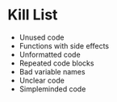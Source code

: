 Kill List
=========
* Unused code
* Functions with side effects
* Unformatted code
* Repeated code blocks
* Bad variable names
* Unclear code
* Simpleminded code
